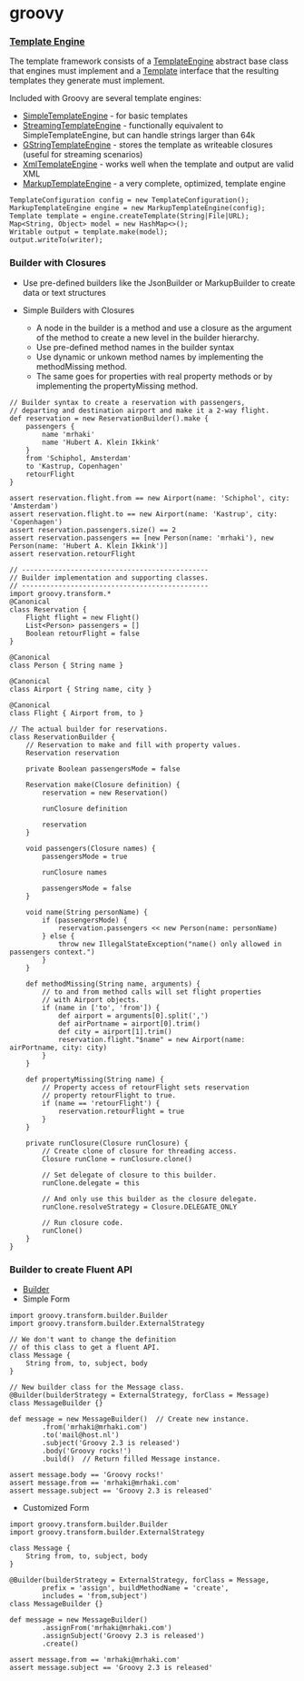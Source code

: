 # groovy


### [Template Engine](http://docs.groovy-lang.org/docs/next/html/documentation/template-engines.html)
The template framework consists of a [TemplateEngine](http://docs.groovy-lang.org/2.4.10/html/api/groovy/text/TemplateEngine.html) abstract base class that engines must implement and a [Template](http://docs.groovy-lang.org/2.4.10/html/api/groovy/text/Template.html) interface that the resulting templates they generate must implement.

Included with Groovy are several template engines:

- [SimpleTemplateEngine](http://docs.groovy-lang.org/2.4.10/html/api/groovy/text/SimpleTemplateEngine.html) - for basic templates
- [StreamingTemplateEngine](http://docs.groovy-lang.org/2.4.10/html/api/groovy/text/SimpleTemplateEngine.html) - functionally equivalent to SimpleTemplateEngine, but can handle strings larger than 64k
- [GStringTemplateEngine](http://docs.groovy-lang.org/2.4.10/html/api/groovy/text/StreamingTemplateEngine.html) - stores the template as writeable closures (useful for streaming scenarios)
- [XmlTemplateEngine](http://docs.groovy-lang.org/2.4.10/html/api/groovy/text/XmlTemplateEngine.html) - works well when the template and output are valid XML
- [MarkupTemplateEngine](http://docs.groovy-lang.org/2.4.10/html/api/groovy/text/markup/MarkupTemplateEngine.html) - a very complete, optimized, template engine
```
TemplateConfiguration config = new TemplateConfiguration();         
MarkupTemplateEngine engine = new MarkupTemplateEngine(config);     
Template template = engine.createTemplate(String|File|URL);    
Map<String, Object> model = new HashMap<>();              
Writable output = template.make(model);                             
output.writeTo(writer);                       
```

### Builder with Closures
- Use pre-defined builders like the JsonBuilder or MarkupBuilder to create data or text structures

- Simple Builders with Closures
     - A node in the builder is a method and use a closure as the argument of the method to create a new level in the builder hierarchy.
     - Use pre-defined method names in the builder syntax
     - Use dynamic or unkown method names by implementing the methodMissing method.
     - The same goes for properties with real property methods or by implementing the propertyMissing method.
```
// Builder syntax to create a reservation with passengers,
// departing and destination airport and make it a 2-way flight.
def reservation = new ReservationBuilder().make {
    passengers {
        name 'mrhaki'
        name 'Hubert A. Klein Ikkink'
    }
    from 'Schiphol, Amsterdam'
    to 'Kastrup, Copenhagen'
    retourFlight
}
 
assert reservation.flight.from == new Airport(name: 'Schiphol', city: 'Amsterdam')
assert reservation.flight.to == new Airport(name: 'Kastrup', city: 'Copenhagen')
assert reservation.passengers.size() == 2
assert reservation.passengers == [new Person(name: 'mrhaki'), new Person(name: 'Hubert A. Klein Ikkink')]
assert reservation.retourFlight
  
// ----------------------------------------------
// Builder implementation and supporting classes.
// ----------------------------------------------
import groovy.transform.*
@Canonical
class Reservation {
    Flight flight = new Flight()
    List<Person> passengers = []
    Boolean retourFlight = false
}
 
@Canonical
class Person { String name }
 
@Canonical
class Airport { String name, city }
 
@Canonical
class Flight { Airport from, to }
 
// The actual builder for reservations.
class ReservationBuilder {
    // Reservation to make and fill with property values.
    Reservation reservation
 
    private Boolean passengersMode = false
 
    Reservation make(Closure definition) {
        reservation = new Reservation()

        runClosure definition
 
        reservation
    }
 
    void passengers(Closure names) {
        passengersMode = true
 
        runClosure names
 
        passengersMode = false
    }
 
    void name(String personName) {
        if (passengersMode) {
            reservation.passengers << new Person(name: personName)
        } else {
            throw new IllegalStateException("name() only allowed in passengers context.")
        }
    }
 
    def methodMissing(String name, arguments) {
        // to and from method calls will set flight properties
        // with Airport objects.
        if (name in ['to', 'from']) {
            def airport = arguments[0].split(',')
            def airPortname = airport[0].trim()
            def city = airport[1].trim()
            reservation.flight."$name" = new Airport(name: airPortname, city: city)
        }
    }
 
    def propertyMissing(String name) {
        // Property access of retourFlight sets reservation
        // property retourFlight to true.
        if (name == 'retourFlight') {
            reservation.retourFlight = true
        }
    }
 
    private runClosure(Closure runClosure) {
        // Create clone of closure for threading access.
        Closure runClone = runClosure.clone()
 
        // Set delegate of closure to this builder.
        runClone.delegate = this
 
        // And only use this builder as the closure delegate.
        runClone.resolveStrategy = Closure.DELEGATE_ONLY
 
        // Run closure code.
        runClone()
    }
}
```

### Builder to create Fluent API
- [Builder](http://docs.groovy-lang.org/2.4.10/html/api/groovy/transform/builder/Builder.html)
- Simple Form
```
import groovy.transform.builder.Builder
import groovy.transform.builder.ExternalStrategy
 
// We don't want to change the definition
// of this class to get a fluent API.
class Message {
    String from, to, subject, body
}
 
// New builder class for the Message class.
@Builder(builderStrategy = ExternalStrategy, forClass = Message)
class MessageBuilder {}
 
def message = new MessageBuilder()  // Create new instance.
        .from('mrhaki@mrhaki.com')
        .to('mail@host.nl')
        .subject('Groovy 2.3 is released')
        .body('Groovy rocks!')
        .build()  // Return filled Message instance.
 
assert message.body == 'Groovy rocks!'
assert message.from == 'mrhaki@mrhaki.com'
assert message.subject == 'Groovy 2.3 is released'
```
- Customized Form
```
import groovy.transform.builder.Builder
import groovy.transform.builder.ExternalStrategy
 
class Message {
    String from, to, subject, body
}
 
@Builder(builderStrategy = ExternalStrategy, forClass = Message,
        prefix = 'assign', buildMethodName = 'create',
        includes = 'from,subject')
class MessageBuilder {}
 
def message = new MessageBuilder()
        .assignFrom('mrhaki@mrhaki.com')
        .assignSubject('Groovy 2.3 is released')
        .create()
 
assert message.from == 'mrhaki@mrhaki.com'
assert message.subject == 'Groovy 2.3 is released'
```
